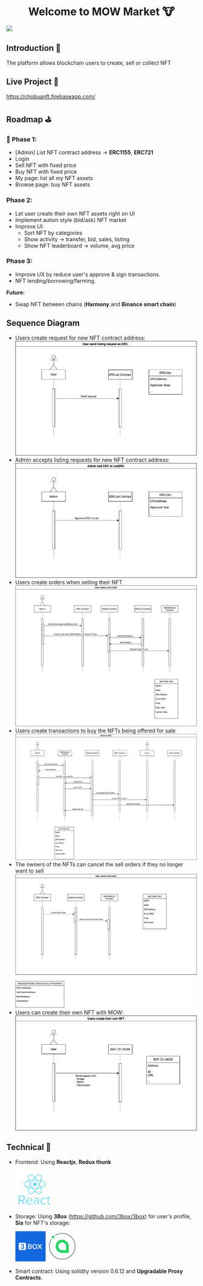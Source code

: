 <h1 align="center">Welcome to MOW Market 🐮</h1>
<p align="center">
</p>
<p>
  <img src="https://img.shields.io/badge/version-1.0-blue.svg?cacheSeconds=2592000" />
</p>

## Introduction 👋

The platform allows blockchain users to create, sell or collect NFT

## Live Project 🚀

https://chobuanft.firebaseapp.com/

## Roadmap ⛳

### 📌 Phase 1:

- [Admin] List NFT contract address -> **ERC1155**, **ERC721**
- Login
- Sell NFT with fixed price
- Buy NFT with fixed price
- My page: list all my NFT assets
- Browse page: buy NFT assets

### Phase 2:

- Let user create their own NFT assets right on UI
- Implement aution style (bid/ask) NFT market
- Improve UI:
  - Sort NFT by categories
  - Show activity -> transfer, bid, sales, listing
  - Show NFT leaderboard -> volume, avg price

### Phase 3:

- Improve UX by reduce user's approve & sign transactions.
- NFT lending/borrowing/farming.

**Future:**

- Swap NFT between chains (**Harmony** and **Binance smart chain**)

## Sequence Diagram

- Users create request for new NFT contract address:
  <img src="./images/listNft.png" />
- Admin accepts listing requests for new NFT contract address:
  <img src="./images/addNft.png">
- Users create orders when selling their NFT
  <img src="./images/createSellOrder.png">
- Users create transactions to buy the NFTs being offered for sale
  <img src="./images/buyNft.png">
- The owners of the NFTs can cancel the sell orders if they no longer want to sell
  <img src="./images/cancelSellOrder.png">
- Users can create their own NFT with MOW:
  <img src="./images/createNFT.png">

## Technical 🤖

- Frontend: Using **Reactjs**, **Redux thunk**

  <img src="./images/reactjs.png" width="100">

- Storage: Using **3Box** (https://github.com/3box/3box) for user's profile, **Sia** for NFT's storage:

  <img src="./images/3box-.jpeg" width="80">
  <img src="./images/sia.jpg" width="80">

- Smart contract: Using solidity version 0.6.12 and **Upgradable Proxy Contracts**.
